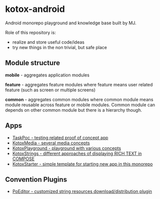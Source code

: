 # kotox-android

Android monorepo playground and knowledge base built by MJ.   
  
  
Role of this repository is:  
- realize and store useful code/ideas
- try new things in the non trivial, but safe place
  
 
## Module structure

**mobile** - aggregates application modules  

**feature** - aggregates feature modules where feature means user related feature (such as screen or multiple screens)  

**common** - aggregates common modules where common module means module reusable across feature or mobile modules. Common module can depends on other common
module but there is a hierarchy though.  


## Apps

* [TaskPoc - testing related proof of concept app](./mobile/kotox-poc-task/README.md)  
* [KotoxMedia - several media concepts](./mobile/kotox-media/README.md)  
* [KotoxPlayground - playground with various concepts](./mobile/kotox-playground/README-PLAYGROUND.md)  
* [KotoxStrings - different approaches of displaying RICH TEXT in COMPOSE](./mobile/kotox-strings/README.md)  
* [KotoxStarter - simple template for starting new app in this monorepo](./mobile/kotox-starter/README.md)  
  
## Convention Plugins
  
* [PoEditor - customized string resources download/distribution plugin](./build-logic/README-POEDITOR.md)  
